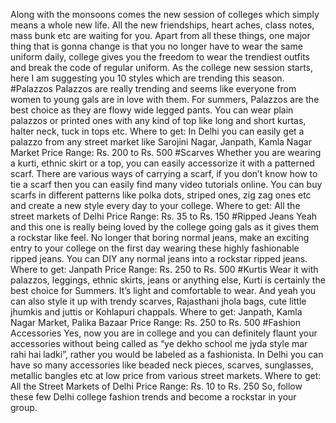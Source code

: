 Along with the monsoons comes the new session of colleges which simply means a whole new life. All the new friendships, heart aches, class notes, mass bunk etc are waiting for you. Apart from all these things, one major thing that is gonna change is that you no longer have to wear the same uniform daily, college gives you the freedom to wear the trendiest outfits and break the code of regular uniform. As the college new session starts, here I am suggesting you 10 styles which are trending this season.
#Palazzos
Palazzos are really trending and seems like everyone from women to young gals are in love with them. For summers, Palazzos are the best choice as they are flowy wide legged pants. You can wear plain palazzos or printed ones with any kind of top like long and short kurtas, halter neck, tuck in tops etc.
Where to get: In Delhi you can easily get a palazzo from any street market like Sarojini Nagar, Janpath, Kamla Nagar Market
Price Range: Rs. 200 to Rs. 500
#Scarves
Whether you are wearing a kurti, ethnic skirt or a top, you can easily accessorize it with a patterned scarf. There are various ways of carrying a scarf, if you don’t know how to tie a scarf then you can easily find many video tutorials online.  You can buy scarfs in different patterns like polka dots, striped ones, zig zag ones etc and create a new style every day to your college. 
Where to get: All the street markets of Delhi
Price Range: Rs. 35 to Rs. 150 
#Ripped Jeans
Yeah and this one is really being loved by the college going gals as it gives them a rockstar like feel. No longer that boring normal jeans, make an exciting entry to your college on the first day wearing these highly fashionable ripped jeans. You can DIY any normal jeans into a rockstar ripped jeans.  
Where to get: Janpath
Price Range: Rs. 250 to Rs. 500
#Kurtis
Wear it with palazzos, leggings, ethnic skirts, jeans or anything else, Kurti is certainly the best choice for Summers. It’s light and comfortable to wear. And yeah you can also style it up with trendy scarves, Rajasthani jhola bags, cute little jhumkis and juttis or Kohlapuri chappals.
Where to get: Janpath, Kamla Nagar Market, Palika Bazaar
Price Range: Rs. 250 to Rs. 500
#Fashion Accessories
Yes, now you are in college and you can definitely flaunt your accessories without being called as “ye dekho school me jyda style mar rahi hai ladki”, rather you would be labeled as a fashionista. In Delhi you can have so many accessories like beaded neck pieces, scarves, sunglasses, metallic bangles etc at low price from various street markets.
Where to get: All the Street Markets of Delhi
Price Range: Rs. 10 to Rs. 250
So, follow these few Delhi college fashion trends and become a rockstar in your group. 
